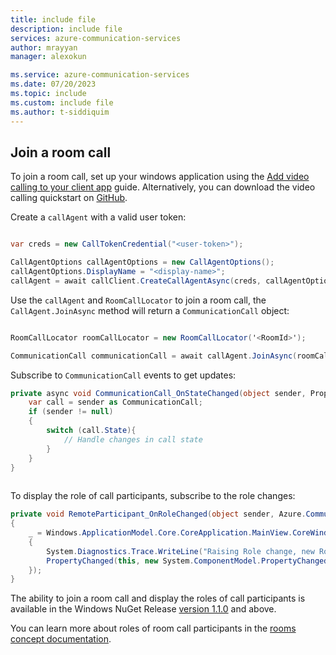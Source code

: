 ```yaml
---
title: include file
description: include file
services: azure-communication-services
author: mrayyan
manager: alexokun

ms.service: azure-communication-services
ms.date: 07/20/2023
ms.topic: include
ms.custom: include file
ms.author: t-siddiquim
---
```


## Join a room call

To join a room call, set up your windows application using the [Add video calling to your client app](../../voice-video-calling/get-started-with-video-calling.md?pivots=platform-windows) guide. Alternatively, you can download the video calling quickstart on [GitHub](https://github.com/Azure-Samples/communication-services-dotnet-quickstarts/tree/main/Calling).


Create a `callAgent` with a valid user token:
```csharp

var creds = new CallTokenCredential("<user-token>");

CallAgentOptions callAgentOptions = new CallAgentOptions();
callAgentOptions.DisplayName = "<display-name>";
callAgent = await callClient.CreateCallAgentAsync(creds, callAgentOptions);

```

Use the `callAgent` and `RoomCallLocator` to join a room call, the `CallAgent.JoinAsync` method will return a `CommunicationCall` object:

```csharp

RoomCallLocator roomCallLocator = new RoomCallLocator('<RoomId>');

CommunicationCall communicationCall = await callAgent.JoinAsync(roomCallLocator, joinCallOptions);

```

Subscribe to `CommunicationCall` events to get updates:

```csharp
private async void CommunicationCall_OnStateChanged(object sender, PropertyChangedEventArgs args) {
	var call = sender as CommunicationCall;
	if (sender != null)
	{
		switch (call.State){
			// Handle changes in call state
		}
	}
}
		
```

To display the role of call participants, subscribe to the role changes:

```csharp
private void RemoteParticipant_OnRoleChanged(object sender, Azure.Communication.Calling.WindowsClient.PropertyChangedEventArgs args)
{
    _ = Windows.ApplicationModel.Core.CoreApplication.MainView.CoreWindow.Dispatcher.RunAsync(CoreDispatcherPriority.Normal, () =>
    {
        System.Diagnostics.Trace.WriteLine("Raising Role change, new Role: " + remoteParticipant_.Role);
        PropertyChanged(this, new System.ComponentModel.PropertyChangedEventArgs("RemoteParticipantRole"));
    });
}

```

The ability to join a room call and display the roles of call participants is available in the Windows NuGet Release [version 1.1.0](https://www.nuget.org/packages/Azure.Communication.Calling.WindowsClient/1.1.0) and above.

You can learn more about roles of room call participants in the [rooms concept documentation](../../../concepts/rooms/room-concept.md#predefined-participant-roles-and-permissions).
